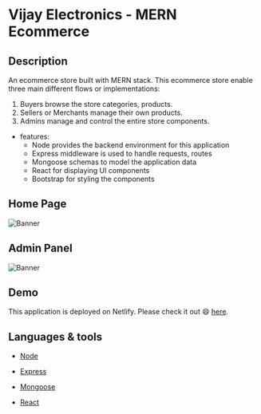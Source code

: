 # Vijay Electronics - MERN Ecommerce

## Description

An ecommerce store built with MERN stack. This ecommerce store enable three main different flows or implementations:

1. Buyers browse the store categories, products.
2. Sellers or Merchants manage their own products.
3. Admins manage and control the entire store components. 


* features:
  * Node provides the backend environment for this application
  * Express middleware is used to handle requests, routes
  * Mongoose schemas to model the application data
  * React for displaying UI components
  * Bootstrap for styling the components
  
  
 ## Home Page
![Banner](https://github.com/Uditp11/Electronics-store-frontend/blob/main/assets/HomePage.jpeg)
## Admin Panel
![Banner](https://github.com/Uditp11/Electronics-store-frontend/blob/main/assets/AdminPanel.jpeg)


## Demo

This application is deployed on Netlify. Please check it out :smile: [here](https://electronic-store-delta.vercel.app/).

## Languages & tools

- [Node](https://nodejs.org/en/)

- [Express](https://expressjs.com/)

- [Mongoose](https://mongoosejs.com/)

- [React](https://reactjs.org/)

